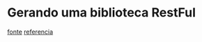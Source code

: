 # Gerando uma biblioteca RestFul

[fonte](https://blog.miguelgrinberg.com/post/designing-a-restful-api-with-python-and-flask)
[referencia](http://www.programcreek.com/python/example/58915/flask.jsonify)

